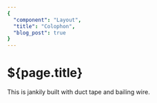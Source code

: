 ```yaml
---
{
  "component": "Layout",
  "title": "Colophon",
  "blog_post": true
}
---
```

# ${page.title}

This is jankily built with duct tape and bailing wire.

